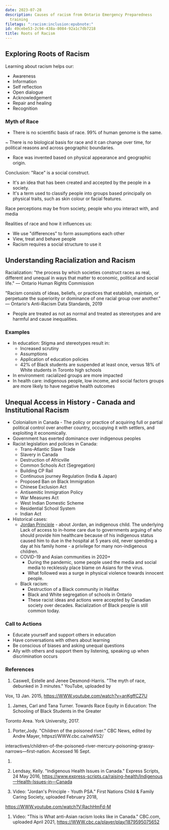 ```yaml
---
date: 2023-07-28
description: Causes of racism from Ontario Emergency Preparedness
  training
filetags: ":racism:inclusion:epubnote:"
id: 49cebe53-2c94-438a-8084-92a1c7db7218
title: Roots of Racism
---
```


## Exploring Roots of Racism

Learning about racism helps our:

- Awareness
- Information
- Self reflection
- Open dialogue
- Acknowledgement
- Repair and healing
- Recognition

### Myth of Race

- There is no scientific basis of race. 99% of human genome is the same.

~ There is no biological basis for race and it can change over time, for
political reasons and across geographic boundaries.

- Race was invented based on physical appearance and geographic origin.

Conclusion: "Race" is a social construct.

- It's an idea that has been created and accepted by the people in a
  society.
- It's a term used to classify people into groups based principally on
  physical traits, such as skin colour or facial features.

Race perceptions may be from society, people who you interact with, and
media

Realities of race and how it influences us:

- We use "differences" to form assumptions each other
- View, treat and behave people
- Racism requires a social structure to use it

## Understanding Racialization and Racism

Racialization: "the process by which societies construct races as real,
different and unequal in ways that matter to economic, political and
social life." — Ontario Human Rights Commission

"Racism consists of ideas, beliefs, or practices that establish,
maintain, or perpetuate the superiority or dominance of one racial group
over another." — Ontario's Anti-Racism Data Standards, 2019

- People are treated as not as normal and treated as stereotypes and are
  harmful and cause inequalities.

### Examples

- In education: Stigma and stereotypes result in:
  - Increased scrutiny
  - Assumptions
  - Application of education policies
  - 42% of Black students are suspended at least once, versus 18% of
    White students in Toronto high schools
- In environment: racialized groups are more impacted
- In health care: indigenous people, low income, and social factors
  groups are more likely to have negative health outcomes

## Unequal Access in History - Canada and Institutional Racism

- Colonialism in Canada - The policy or practice of acquiring full or
  partial political control over another country, occupying it with
  settlers, and exploiting it economically.
- Government has exerted dominance over indigenous peoples
- Racist legislation and policies in Canada:
  - Trans-Atlantic Slave Trade
  - Slavery in Canada
  - Destruction of Africville
  - Common Schools Act (Segregation)
  - Building CP Rail
  - Continuous journey Regulation (India & Japan)
  - Proposed Ban on Black Immigration
  - Chinese Exclusion Act
  - Antisemitic Immigration Policy
  - War Measures Act
  - West Indian Domestic Scheme
  - Residential School System
  - Indian Act
- Historical cases:
  - [Jordan
    Principle](https://en.wikipedia.md/wiki/Jordan%27s_Principle) -
    about Jordan, an indigenous child. The underlying Lack of access to
    in-home care due to governments arguing of who should provide him
    healthcare because of his indigenous status caused him to due in the
    hospital at 5 years old, never spending a day at his family home - a
    privilege for many non-indigenous children.
  - COVID-19 and Asian communities in 2020+
    - During the pandemic, some people used the media and social media
      to recklessly place blame on Asians for the virus.
    - What followed was a surge in physical violence towards innocent
      people.
  - Black racism:
    - Destruction of a Black community in Halifax
    - Black and White segregation of schools in Ontario
    - These racist ideas and actions were accepted by Canadian society
      over decades. Racialization of Black people is still common today.

### Call to Actions

- Educate yourself and support others in education
- Have conversations with others about learning
- Be conscious of biases and asking unequal questions
- Ally with others and support them by listening, speaking up when
  discrimination occurs

### References

1.  Caswell, Estelle and Jenee Desmond-Harris. "The myth of race,
    debunked in 3 minutes." YouTube, uploaded by

Vox, 13 Jan. 2015, <https://WWW.youtube.com/watch?v=anKgffCZ7U>

1.  James, Carl and Tana Turner. Towards Race Equity in Education: The
    Schooling of Black Students in the Greater

Toronto Area. York University, 2017.

1.  Porter,Jody. "Children of the poisoned river." CBC News, edited by
    Andre Mayer, httpszl/WWW.cbc.ca/neW52/

interactives/children-of-the-poisoned-river-mercury-poisoning-grassy-narrows—first-nation.
Accessed 16 Sept.

1.  

2.  Lendsay, Kelly. "Indigenous Health Issues in Canada." Express
    Scripts, 24 May 2016,
    <https://www.express-scripts.ca/raising-health/lndigenous—Health-lssues-in—Canada>

3.  Video: "Jordan's Principle - Youth PSA." First Nations Child &
    Family Caring Society, uploaded February 2018,

<https://WWW.youtube.com/watch?V:RachHmFd-M>

1.  Video: "This is What anti-Asian racism looks like in Canada."
    CBC.com, uploaded April 2021,
    <https://WWW.cbc.ca/player/play/1879595075652>
